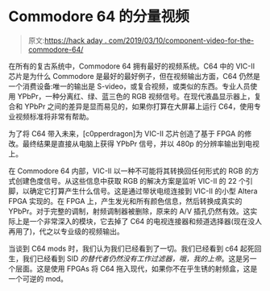 # Commodore 64 的分量视频

> 原文:[https://hack aday . com/2019/03/10/component-video-for-the-commodore-64/](https://hackaday.com/2019/03/10/component-video-for-the-commodore-64/)

在所有的复古系统中，Commodore 64 拥有最好的视频系统。C64 中的 VIC-II 芯片是为什么 Commodore 是最好的最好例子，但在视频输出方面，C64 仍然是一个消费设备:唯一的输出是 S-video，或复合视频，或类似的东西。专业人员使用 YPbPr，一种分离红、绿、蓝三色的 RGB 视频信号。在现代液晶显示器上，复合和 YPbPr 之间的差异是显而易见的，如果你打算在大屏幕上运行 C64，使用专业视频标准将非常有帮助。

为了将 C64 带入未来，[c0pperdragon]为 VIC-II 芯片创造了基于 FPGA 的修改。最终结果是直接从电脑上获得 YPbPr 信号，并以 480p 的分辨率输出到电视上。

在 Commodore 64 内部，VIC-II 以一种不可能将其转换回任何形式的 RGB 的方式创建色度信号。从这些信息中获取 RGB 的解决方案是监听 VIC-II 的 22 个引脚，以确定它打算产生什么信号。这是通过带状电缆连接到 VIC-II 的小型 Altera FPGA 实现的。在 FPGA 上，产生发光和所有颜色信息，然后转换成真实的 YPbPr。对于完整的调制，射频调制器被删除，原来的 A/V 插孔仍然有效。这实际上是一个非常深入的模块，它去掉了 C64 的电视连接器和频道选择器(现在没人再用了)，代之以专业级的视频输出。

当谈到 C64 mods 时，我们认为我们已经看到了一切。我们已经看到 c64 起死回生，我们已经看到 SID *的替代者仍然没有工作过滤器，哦，我的上帝*。这是另一个层面。这是使用 FPGAs 将 C64 拖入现代，如果你不在乎生锈的射频盒，这是一个可逆的 mod。
